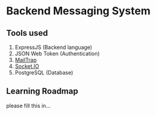 # Backend Messaging System

## Tools used
1. ExpressJS (Backend language)
2. JSON Web Token (Authentication)
3. [MailTrap](https://mailtrap.io/)
4. [Socket.IO](https://socket.io/)
5. PostgreSQL (Database)

## Learning Roadmap
please fill this in...
